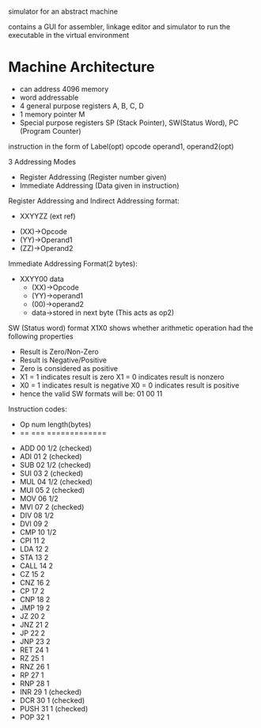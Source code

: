 simulator for an abstract machine

contains a GUI for assembler, linkage editor and simulator to run the executable
in the virtual environment

Machine Architecture
====================

+ can address 4096 memory
+ word addressable
+ 4 general purpose registers A, B, C, D
+ 1 memory pointer M
+ Special purpose registers SP (Stack Pointer), SW(Status Word), PC (Program
  Counter)

instruction in the form of
Label(opt) opcode operand1, operand2(opt)

3 Addressing Modes
+ Register Addressing (Register number given)
+ Immediate Addressing (Data given in instruction)

Register Addressing and Indirect Addressing format:
+ XXYYZZ (ext ref)
 * (XX)->Opcode
 * (YY)->Operand1
 * (ZZ)->Operand2

Immediate Addressing Format(2 bytes): 
+ XXYY00 data
  * (XX)->Opcode
  * (YY)->operand1
  * (00)->operand2
  * data->stored in next byte (This acts as op2)
  
SW (Status word) format X1X0
shows whether arithmetic operation had the following properties
+ Result is Zero/Non-Zero
+ Result is Negative/Positive
+ Zero is considered as positive
+ X1 = 1 indicates result is zero X1 = 0 indicates result is nonzero
+ X0 = 1 indicates result is negative X0 = 0 indicates result is positive
+ hence the valid SW formats will be: 01 00 11

Instruction codes:

+ Op    num length(bytes)
+ ==    === =============
* ADD   00  1/2 (checked)
* ADI   01  2   (checked)
* SUB   02  1/2 (checked)
* SUI   03  2   (checked)
* MUL   04  1/2 (checked)
* MUI   05  2   (checked)
* MOV   06  1/2 
* MVI   07  2   (checked)
* DIV   08  1/2
* DVI   09  2
* CMP   10  1/2
* CPI   11  2
* LDA   12  2
* STA   13  2
* CALL  14  2
* CZ    15  2
* CNZ   16  2
* CP    17  2
* CNP   18  2
* JMP   19  2
* JZ    20  2
* JNZ   21  2
* JP    22  2
* JNP   23  2
* RET   24  1
* RZ    25  1
* RNZ   26  1
* RP    27  1
* RNP   28  1
* INR   29  1   (checked)
* DCR   30  1   (checked) 
* PUSH  31  1   (checked)
* POP   32  1

